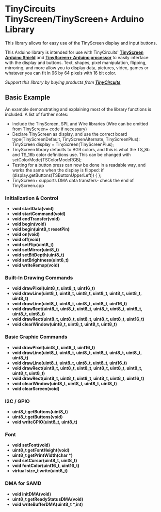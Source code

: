 # TinyCircuits TinyScreen/TinyScreen+ Arduino Library

This library allows for easy use of the TinyScreen display and input buttons. 

This Arduino library is intended for use with TinyCircuits' **[TinyScreen Arduino Shield](https://tinycircuits.com/collections/leds-displays/products/tinyscreen?variant=13748964423)** and **[TinyScreen+ Arduino processor](https://tinycircuits.com/collections/processors/products/tinyscreenplus)** to easily interface with the display and buttons. Text, shapes, pixel manipulation, flipping, mirroring, and more allow you to display data, pictures, video, games or whatever you can fit in 96 by 64 pixels with 16 bit color.

*Support this library by buying products from **[TinyCircuits](https://tinycircuits.com/)***

## Basic Example

An example demonstrating and explaining most of the library functions is included. A list of further notes:

* Include the TinyScreen, SPI, and Wire libraries (Wire can be omitted from TinyScreen+ code if necessary)
* Declare TinyScreen as display, and use the correct board type(TinyScreenDefault, TinyScreenAlternate, TinyScreenPlus): TinyScreen display = TinyScreen(TinyScreenPlus);
* TinyScreen library defaults to BGR colors, and this is what the TS_8b and TS_16b color definitions use. This can be changed with setColorMode(TSColorModeRGB);
* Testing for a button press can now be done in a readable way, and works the same when the display is flipped: if (display.getButtons(TSButtonUpperLeft)) { };
* TinyScreen+ supports DMA data transfers- check the end of TinyScreen.cpp

### Initialization & Control

* **void startData(void)**
* **void startCommand(void)**
* **void endTransfer(void)**
* **void begin(void)**
* **void begin(uint8_t resetPin)**
* **void on(void)**
* **void off(void)**
* **void setFlip(uint8_t)**
* **void setMirror(uint8_t)**
* **void setBitDepth(uint8_t)**
* **void setBrightness(uint8_t)**
* **void writeRemap(void)**

### Built-In Drawing Commands

* **void drawPixel(uint8_t, uint8_t, uint16_t)**
* **void drawLine(uint8_t, uint8_t, uint8_t, uint8_t, uint8_t, uint8_t, uint8_t)**
* **void drawLine(uint8_t, uint8_t, uint8_t, uint8_t, uint16_t)**
* **void drawRect(uint8_t, uint8_t, uint8_t, uint8_t, uint8_t, uint8_t, uint8_t, uint8_t)**
* **void drawRect(uint8_t, uint8_t, uint8_t, uint8_t, uint8_t, uint16_t)**
* **void clearWindow(uint8_t, uint8_t, uint8_t, uint8_t)**

### Basic Graphic Commands

* **void drawPixel(uint8_t, uint8_t, uint16_t)**
* **void drawLine(uint8_t, uint8_t, uint8_t, uint8_t, uint8_t, uint8_t, uint8_t)**
* **void drawLine(uint8_t, uint8_t, uint8_t, uint8_t, uint16_t)**
* **void drawRect(uint8_t, uint8_t, uint8_t, uint8_t, uint8_t, uint8_t, uint8_t, uint8_t)**
* **void drawRect(uint8_t, uint8_t, uint8_t, uint8_t, uint8_t, uint16_t)**
* **void clearWindow(uint8_t, uint8_t, uint8_t, uint8_t)**
* **void clearScreen(void)**

### I2C / GPIO

* **uint8_t getButtons(uint8_t)**
* **uint8_t getButtons(void)**
* **void writeGPIO(uint8_t, uint8_t)**

### Font

* **void setFont(void)**
* **uint8_t getFontHeight(void)**
* **uint8_t getPrintWidth(char \*)**
* **void setCursor(uint8_t, uint8_t)**
* **void fontColor(uint16_t, uint16_t)**
* **virtual size_t write(uint8_t)**

### DMA for SAMD

* **void initDMA(void)**
* **uint8_t getReadyStatusDMA(void)**
* **void writeBufferDMA(uint8_t \*,int)**
  

